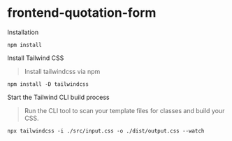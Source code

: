 # frontend-quotation-form

Installation

`npm install` 

Install Tailwind CSS

>Install tailwindcss via npm

`npm install -D tailwindcss`

Start the Tailwind CLI build process

>Run the CLI tool to scan your template files for classes and build your CSS.

`npx tailwindcss -i ./src/input.css -o ./dist/output.css --watch`
